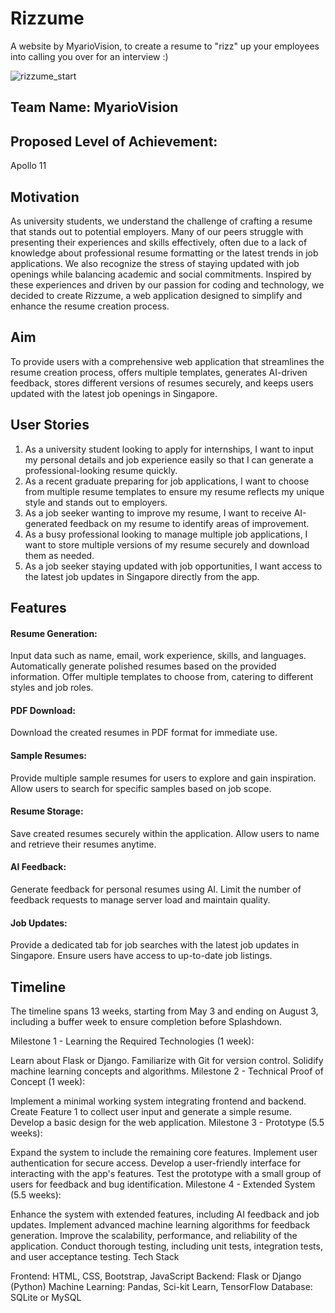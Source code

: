 # Rizzume

A website by MyarioVision, to create a resume to "rizz" up your employees into calling you over for an interview  :)

![rizzume_start](!(start_screen.png))

## Team Name: MyarioVision

## Proposed Level of Achievement:
Apollo 11

## Motivation

As university students, we understand the challenge of crafting a resume that stands out to potential employers. Many of our peers struggle with presenting their experiences and skills effectively, often due to a lack of knowledge about professional resume formatting or the latest trends in job applications. We also recognize the stress of staying updated with job openings while balancing academic and social commitments. Inspired by these experiences and driven by our passion for coding and technology, we decided to create Rizzume, a web application designed to simplify and enhance the resume creation process.

## Aim
To provide users with a comprehensive web application that streamlines the resume creation process, offers multiple templates, generates AI-driven feedback, stores different versions of resumes securely, and keeps users updated with the latest job openings in Singapore.

## User Stories
1) As a university student looking to apply for internships, I want to input my personal details and job experience easily so that I can generate a professional-looking resume quickly.
2) As a recent graduate preparing for job applications, I want to choose from multiple resume templates to ensure my resume reflects my unique style and stands out to employers.
3) As a job seeker wanting to improve my resume, I want to receive AI-generated feedback on my resume to identify areas of improvement.
4) As a busy professional looking to manage multiple job applications, I want to store multiple versions of my resume securely and download them as needed.
5) As a job seeker staying updated with job opportunities, I want access to the latest job updates in Singapore directly from the app.

## Features

#### Resume Generation:
Input data such as name, email, work experience, skills, and languages.
Automatically generate polished resumes based on the provided information.
Offer multiple templates to choose from, catering to different styles and job roles.

#### PDF Download:
Download the created resumes in PDF format for immediate use.

#### Sample Resumes:
Provide multiple sample resumes for users to explore and gain inspiration.
Allow users to search for specific samples based on job scope.

#### Resume Storage:
Save created resumes securely within the application.
Allow users to name and retrieve their resumes anytime.

#### AI Feedback:
Generate feedback for personal resumes using AI.
Limit the number of feedback requests to manage server load and maintain quality.

#### Job Updates:
Provide a dedicated tab for job searches with the latest job updates in Singapore.
Ensure users have access to up-to-date job listings.

## Timeline
The timeline spans 13 weeks, starting from May 3 and ending on August 3, including a buffer week to ensure completion before Splashdown.

Milestone 1 - Learning the Required Technologies (1 week):

Learn about Flask or Django.
Familiarize with Git for version control.
Solidify machine learning concepts and algorithms.
Milestone 2 - Technical Proof of Concept (1 week):

Implement a minimal working system integrating frontend and backend.
Create Feature 1 to collect user input and generate a simple resume.
Develop a basic design for the web application.
Milestone 3 - Prototype (5.5 weeks):

Expand the system to include the remaining core features.
Implement user authentication for secure access.
Develop a user-friendly interface for interacting with the app's features.
Test the prototype with a small group of users for feedback and bug identification.
Milestone 4 - Extended System (5.5 weeks):

Enhance the system with extended features, including AI feedback and job updates.
Implement advanced machine learning algorithms for feedback generation.
Improve the scalability, performance, and reliability of the application.
Conduct thorough testing, including unit tests, integration tests, and user acceptance testing.
Tech Stack

Frontend: HTML, CSS, Bootstrap, JavaScript
Backend: Flask or Django (Python)
Machine Learning: Pandas, Sci-kit Learn, TensorFlow
Database: SQLite or MySQL

